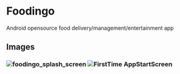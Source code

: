 # Foodingo
Android opensource food delivery/management/entertainment app
## Images
### ![foodingo_splash_screen](https://user-images.githubusercontent.com/13806493/96010266-3cd1da80-0e5f-11eb-9187-c45b0f03ab63.png) ![FirstTime AppStartScreen](https://user-images.githubusercontent.com/13806493/96011368-76571580-0e60-11eb-812d-970e7fbbbf98.png)
